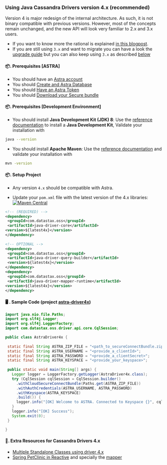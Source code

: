 ### Using Java Cassandra Drivers version 4.x (recommended)

Version 4 is major redesign of the internal architecture. As such, it is not binary compatible with previous versions. However, most of the concepts remain unchanged, and the new API will look very familiar to 2.x and 3.x users. 
- If you want to know more the rational is explained [in this blogpost](https://www.datastax.com/blog/introducing-java-driver-4).
- If you are still using `3.x` and want to migrate you can have a look the [upgrade guide](https://docs.datastax.com/en/developer/java-driver/4.13/upgrade_guide/#4-0-0) but you can also keep using `3.x` as described [below](#using-java-cassandra-drivers-version-3x)

#### 📦. Prerequisites [ASTRA]

- You should have an [Astra account](http://astra.datastax.com/)
- You should [Create and Astra Database](https://github.com/datastaxdevs/awesome-astra/wiki/Create-an-AstraDB-Instance)
- You should [Have an Astra Token](https://github.com/datastaxdevs/awesome-astra/wiki/Create-an-Astra-Token)
- You should [Download your Secure bundle](https://github.com/datastaxdevs/awesome-astra/wiki/Download-the-secure-connect-bundle)

#### 📦. Prerequisites [Development Environment]

- You should install **Java Development Kit (JDK) 8**: Use the [reference documentation](https://docs.oracle.com/javase/8/docs/technotes/guides/install/install_overview.html) to install a **Java Development Kit**, Validate your installation with

```bash
java --version
```

- You should install **Apache Maven**: Use the [reference documentation](https://maven.apache.org/install.html) and validate your installation with

```bash
mvn -version
```

#### 📦. Setup Project

- Any version `4.x` should be compatible with Astra.

- Update your `pom.xml` file with the latest version of the 4.x libraries: [![Maven Central](https://maven-badges.herokuapp.com/maven-central/com.datastax.oss/java-driver-core/badge.svg)](https://maven-badges.herokuapp.com/maven-central/com.datastax.oss/java-driver-core)

```xml
<!-- (REQUIRED) -->
<dependency>
 <groupId>com.datastax.oss</groupId>
 <artifactId>java-driver-core</artifactId>
<version>${latest4x}</version>
</dependency>
		
<!-- OPTIONAL -->
<dependency>
 <groupId>com.datastax.oss</groupId>
 <artifactId>java-driver-query-builder</artifactId>
 <version>${latest4x}</version>
</dependency>
<dependency>
 <groupId>com.datastax.oss</groupId>
 <artifactId>java-driver-mapper-runtime</artifactId>
<version>${latest4x}</version>
</dependency>
```

#### 🖥️ . Sample Code (project [astra-driver4x](https://github.com/DataStax-Examples/astra-samples-java/tree/main/astra-driver4x))

```java
import java.nio.file.Paths;
import org.slf4j.Logger;
import org.slf4j.LoggerFactory;
import com.datastax.oss.driver.api.core.CqlSession;

public class AstraDriver4x {
 
 static final String ASTRA_ZIP_FILE = "<path_to_secureConnectBundle.zip>";
 static final String ASTRA_USERNAME = "<provide_a_clientId>";
 static final String ASTRA_PASSWORD = "<provide_a_clientSecret>";
 static final String ASTRA_KEYSPACE = "<provide_your_keyspace>";
    
 public static void main(String[] args) {
   Logger logger = LoggerFactory.getLogger(AstraDriver4x.class);
   try (CqlSession cqlSession = CqlSession.builder()
     .withCloudSecureConnectBundle(Paths.get(ASTRA_ZIP_FILE))
     .withAuthCredentials(ASTRA_USERNAME, ASTRA_PASSWORD)
     .withKeyspace(ASTRA_KEYSPACE)
     .build()) {
     logger.info("[OK] Welcome to ASTRA. Connected to Keyspace {}", cqlSession.getKeyspace().get());
   }
   logger.info("[OK] Success");
   System.exit(0);
 }

}
```

#### 🔗. Extra Resources for Cassandra Drivers 4.x 

- [Multiple Standalone Classes using driver 4.x](https://github.com/DataStax-Examples/java-cassandra-driver-from3x-to4x/tree/master/example-4x/src/main/java/com/datastax/samples)
- [Spring PetClinic in Reactive](https://github.com/spring-petclinic/spring-petclinic-reactive) and specially the [mapper](https://github.com/spring-petclinic/spring-petclinic-reactive/tree/master/src/main/java/org/springframework/samples/petclinic/vet/db)

